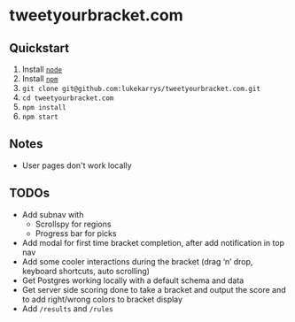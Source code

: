 # tweetyourbracket.com

## Quickstart

1. Install [`node`](http://nodejs.org/)
2. Install [`npm`](http://npmjs.org/)
3. `git clone git@github.com:lukekarrys/tweetyourbracket.com.git`
4. `cd tweetyourbracket.com`
5. `npm install`
6. `npm start`

## Notes

- User pages don't work locally

## TODOs

- Add subnav with
  - Scrollspy for regions
  - Progress bar for picks
- Add modal for first time bracket completion, after add notification in top nav
- Add some cooler interactions during the bracket (drag ‘n’ drop, keyboard shortcuts, auto scrolling)
- Get Postgres working locally with a default schema and data
- Get server side scoring done to take a bracket and output the score and to add right/wrong colors to bracket display
- Add `/results` and `/rules`
